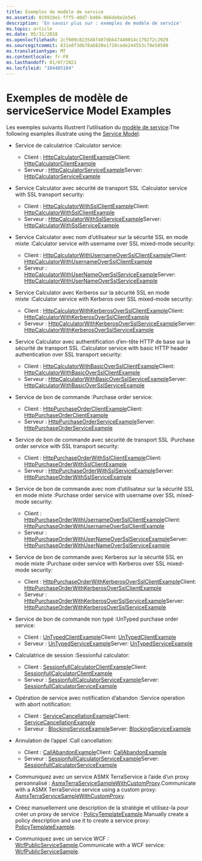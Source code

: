 ```yaml
---
title: Exemples de modèle de service
ms.assetid: 019918e1-fff5-40d7-b466-866de8e2e5e5
description: 'En savoir plus sur : exemples de modèle de service'
ms.topic: article
ms.date: 05/31/2018
ms.openlocfilehash: 2cf609c8235d4f407dbb47449014c179272c2929
ms.sourcegitcommit: 831e8f3db78ab820e1710cede244553c70e50500
ms.translationtype: MT
ms.contentlocale: fr-FR
ms.lasthandoff: 01/07/2021
ms.locfileid: "104485184"
---
```

# <a name="service-model-examples"></a><span data-ttu-id="261fc-103">Exemples de modèle de service</span><span class="sxs-lookup"><span data-stu-id="261fc-103">Service Model Examples</span></span>

<span data-ttu-id="261fc-104">Les exemples suivants illustrent l’utilisation du [modèle de service](service-model-layer-overview.md):</span><span class="sxs-lookup"><span data-stu-id="261fc-104">The following examples illustrate using the [Service Model](service-model-layer-overview.md):</span></span>

-   <span data-ttu-id="261fc-105">Service de calculatrice :</span><span class="sxs-lookup"><span data-stu-id="261fc-105">Calculator service:</span></span>

    -   <span data-ttu-id="261fc-106">Client : [HttpCalculatorClientExample](httpcalculatorclientexample.md)</span><span class="sxs-lookup"><span data-stu-id="261fc-106">Client: [HttpCalculatorClientExample](httpcalculatorclientexample.md)</span></span>
    -   <span data-ttu-id="261fc-107">Serveur : [HttpCalculatorServiceExample](httpcalculatorserviceexample.md)</span><span class="sxs-lookup"><span data-stu-id="261fc-107">Server: [HttpCalculatorServiceExample](httpcalculatorserviceexample.md)</span></span>

-   <span data-ttu-id="261fc-108">Service Calculator avec sécurité de transport SSL :</span><span class="sxs-lookup"><span data-stu-id="261fc-108">Calculator service with SSL transport security:</span></span>

    -   <span data-ttu-id="261fc-109">Client : [HttpCalculatorWithSslClientExample](httpcalculatorwithsslclientexample.md)</span><span class="sxs-lookup"><span data-stu-id="261fc-109">Client: [HttpCalculatorWithSslClientExample](httpcalculatorwithsslclientexample.md)</span></span>
    -   <span data-ttu-id="261fc-110">Serveur : [HttpCalculatorWithSslServiceExample](httpcalculatorwithsslserviceexample.md)</span><span class="sxs-lookup"><span data-stu-id="261fc-110">Server: [HttpCalculatorWithSslServiceExample](httpcalculatorwithsslserviceexample.md)</span></span>

-   <span data-ttu-id="261fc-111">Service Calculator avec nom d’utilisateur sur la sécurité SSL en mode mixte :</span><span class="sxs-lookup"><span data-stu-id="261fc-111">Calculator service with username over SSL mixed-mode security:</span></span>

    -   <span data-ttu-id="261fc-112">Client : [HttpCalculatorWithUsernameOverSslClientExample](httpcalculatorwithusernameoversslclientexample.md)</span><span class="sxs-lookup"><span data-stu-id="261fc-112">Client: [HttpCalculatorWithUsernameOverSslClientExample](httpcalculatorwithusernameoversslclientexample.md)</span></span>
    -   <span data-ttu-id="261fc-113">Serveur : [HttpCalculatorWithUserNameOverSslServiceExample](httpcalculatorwithusernameoversslserviceexample.md)</span><span class="sxs-lookup"><span data-stu-id="261fc-113">Server: [HttpCalculatorWithUserNameOverSslServiceExample](httpcalculatorwithusernameoversslserviceexample.md)</span></span>

-   <span data-ttu-id="261fc-114">Service Calculator avec Kerberos sur la sécurité SSL en mode mixte :</span><span class="sxs-lookup"><span data-stu-id="261fc-114">Calculator service with Kerberos over SSL mixed-mode security:</span></span>

    -   <span data-ttu-id="261fc-115">Client : [HttpCalculatorWithKerberosOverSslClientExample](httpcalculatorwithkerberosoversslclientexample.md)</span><span class="sxs-lookup"><span data-stu-id="261fc-115">Client: [HttpCalculatorWithKerberosOverSslClientExample](httpcalculatorwithkerberosoversslclientexample.md)</span></span>
    -   <span data-ttu-id="261fc-116">Serveur : [HttpCalculatorWithKerberosOverSslServiceExample](httpcalculatorwithkerberosoversslserviceexample.md)</span><span class="sxs-lookup"><span data-stu-id="261fc-116">Server: [HttpCalculatorWithKerberosOverSslServiceExample](httpcalculatorwithkerberosoversslserviceexample.md)</span></span>

-   <span data-ttu-id="261fc-117">Service Calculator avec authentification d’en-tête HTTP de base sur la sécurité de transport SSL :</span><span class="sxs-lookup"><span data-stu-id="261fc-117">Calculator service with basic HTTP header authentication over SSL transport security:</span></span>

    -   <span data-ttu-id="261fc-118">Client : [HttpCalculatorWithBasicOverSslClientExample](httpcalculatorwithbasicoversslclientexample.md)</span><span class="sxs-lookup"><span data-stu-id="261fc-118">Client: [HttpCalculatorWithBasicOverSslClientExample](httpcalculatorwithbasicoversslclientexample.md)</span></span>
    -   <span data-ttu-id="261fc-119">Serveur : [HttpCalculatorWithBasicOverSslServiceExample](httpcalculatorwithbasicoversslserviceexample.md)</span><span class="sxs-lookup"><span data-stu-id="261fc-119">Server: [HttpCalculatorWithBasicOverSslServiceExample](httpcalculatorwithbasicoversslserviceexample.md)</span></span>

-   <span data-ttu-id="261fc-120">Service de bon de commande :</span><span class="sxs-lookup"><span data-stu-id="261fc-120">Purchase order service:</span></span>

    -   <span data-ttu-id="261fc-121">Client : [HttpPurchaseOrderClientExample](httppurchaseorderclientexample.md)</span><span class="sxs-lookup"><span data-stu-id="261fc-121">Client: [HttpPurchaseOrderClientExample](httppurchaseorderclientexample.md)</span></span>
    -   <span data-ttu-id="261fc-122">Serveur : [HttpPurchaseOrderServiceExample](httppurchaseorderserviceexample.md)</span><span class="sxs-lookup"><span data-stu-id="261fc-122">Server: [HttpPurchaseOrderServiceExample](httppurchaseorderserviceexample.md)</span></span>

-   <span data-ttu-id="261fc-123">Service de bon de commande avec sécurité de transport SSL :</span><span class="sxs-lookup"><span data-stu-id="261fc-123">Purchase order service with SSL transport security:</span></span>

    -   <span data-ttu-id="261fc-124">Client : [HttpPurchaseOrderWithSslClientExample](httppurchaseorderwithsslclientexample.md)</span><span class="sxs-lookup"><span data-stu-id="261fc-124">Client: [HttpPurchaseOrderWithSslClientExample](httppurchaseorderwithsslclientexample.md)</span></span>
    -   <span data-ttu-id="261fc-125">Serveur : [HttpPurchaseOrderWithSslServiceExample](httppurchaseorderwithsslserviceexample.md)</span><span class="sxs-lookup"><span data-stu-id="261fc-125">Server: [HttpPurchaseOrderWithSslServiceExample](httppurchaseorderwithsslserviceexample.md)</span></span>

-   <span data-ttu-id="261fc-126">Service de bon de commande avec nom d’utilisateur sur la sécurité SSL en mode mixte :</span><span class="sxs-lookup"><span data-stu-id="261fc-126">Purchase order service with username over SSL mixed-mode security:</span></span>

    -   <span data-ttu-id="261fc-127">Client : [HttpPurchaseOrderWithUsernameOverSslClientExample](httppurchaseorderwithusernameoversslclientexample.md)</span><span class="sxs-lookup"><span data-stu-id="261fc-127">Client: [HttpPurchaseOrderWithUsernameOverSslClientExample](httppurchaseorderwithusernameoversslclientexample.md)</span></span>
    -   <span data-ttu-id="261fc-128">Serveur : [HttpPurchaseOrderWithUserNameOverSslServiceExample](httppurchaseorderwithusernameoversslserviceexample.md)</span><span class="sxs-lookup"><span data-stu-id="261fc-128">Server: [HttpPurchaseOrderWithUserNameOverSslServiceExample](httppurchaseorderwithusernameoversslserviceexample.md)</span></span>

-   <span data-ttu-id="261fc-129">Service de bon de commande avec Kerberos sur la sécurité SSL en mode mixte :</span><span class="sxs-lookup"><span data-stu-id="261fc-129">Purchase order service with Kerberos over SSL mixed-mode security:</span></span>

    -   <span data-ttu-id="261fc-130">Client : [HttpPurchaseOrderWithKerberosOverSslClientExample](httppurchaseorderwithkerberosoversslclientexample.md)</span><span class="sxs-lookup"><span data-stu-id="261fc-130">Client: [HttpPurchaseOrderWithKerberosOverSslClientExample](httppurchaseorderwithkerberosoversslclientexample.md)</span></span>
    -   <span data-ttu-id="261fc-131">Serveur : [HttpPurchaseOrderWithKerberosOverSslServiceExample](httppurchaseorderwithkerberosoversslserviceexample.md)</span><span class="sxs-lookup"><span data-stu-id="261fc-131">Server: [HttpPurchaseOrderWithKerberosOverSslServiceExample](httppurchaseorderwithkerberosoversslserviceexample.md)</span></span>

-   <span data-ttu-id="261fc-132">Service de bon de commande non typé :</span><span class="sxs-lookup"><span data-stu-id="261fc-132">UnTyped purchase order service:</span></span>

    -   <span data-ttu-id="261fc-133">Client : [UnTypedClientExample](untypedclientexample.md)</span><span class="sxs-lookup"><span data-stu-id="261fc-133">Client: [UnTypedClientExample](untypedclientexample.md)</span></span>
    -   <span data-ttu-id="261fc-134">Serveur : [UnTypedServiceExample](untypedserviceexample.md)</span><span class="sxs-lookup"><span data-stu-id="261fc-134">Server: [UnTypedServiceExample](untypedserviceexample.md)</span></span>

-   <span data-ttu-id="261fc-135">Calculatrice de session :</span><span class="sxs-lookup"><span data-stu-id="261fc-135">Sessionful calculator:</span></span>

    -   <span data-ttu-id="261fc-136">Client : [SessionfullCalculatorClientExample](sessionfullcalculatorclientexample.md)</span><span class="sxs-lookup"><span data-stu-id="261fc-136">Client: [SessionfullCalculatorClientExample](sessionfullcalculatorclientexample.md)</span></span>
    -   <span data-ttu-id="261fc-137">Serveur : [SessionfullCalculatorServiceExample](sessionfullcalculatorserviceexample.md)</span><span class="sxs-lookup"><span data-stu-id="261fc-137">Server: [SessionfullCalculatorServiceExample](sessionfullcalculatorserviceexample.md)</span></span>

-   <span data-ttu-id="261fc-138">Opération de service avec notification d’abandon :</span><span class="sxs-lookup"><span data-stu-id="261fc-138">Service operation with abort notification:</span></span>

    -   <span data-ttu-id="261fc-139">Client : [ServiceCancellationExample](servicecancellationexample.md)</span><span class="sxs-lookup"><span data-stu-id="261fc-139">Client: [ServiceCancellationExample](servicecancellationexample.md)</span></span>
    -   <span data-ttu-id="261fc-140">Serveur : [BlockingServiceExample](blockingserviceexample.md)</span><span class="sxs-lookup"><span data-stu-id="261fc-140">Server: [BlockingServiceExample](blockingserviceexample.md)</span></span>

-   <span data-ttu-id="261fc-141">Annulation de l’appel :</span><span class="sxs-lookup"><span data-stu-id="261fc-141">Call cancellation:</span></span>

    -   <span data-ttu-id="261fc-142">Client : [CallAbandonExample](callabandonexample.md)</span><span class="sxs-lookup"><span data-stu-id="261fc-142">Client: [CallAbandonExample](callabandonexample.md)</span></span>
    -   <span data-ttu-id="261fc-143">Serveur : [SessionfullCalculatorServiceExample](sessionfullcalculatorserviceexample.md)</span><span class="sxs-lookup"><span data-stu-id="261fc-143">Server: [SessionfullCalculatorServiceExample](sessionfullcalculatorserviceexample.md)</span></span>

-   <span data-ttu-id="261fc-144">Communiquez avec un service ASMX TerraService à l’aide d’un proxy personnalisé : [AsmxTerraServiceSampleWithCustomProxy](asmxterraservicesamplewithcustomproxy.md).</span><span class="sxs-lookup"><span data-stu-id="261fc-144">Communicate with a ASMX TerraService service using a custom proxy: [AsmxTerraServiceSampleWithCustomProxy](asmxterraservicesamplewithcustomproxy.md).</span></span>

-   <span data-ttu-id="261fc-145">Créez manuellement une description de la stratégie et utilisez-la pour créer un proxy de service : [PolicyTemplateExample](policytemplateexample.md).</span><span class="sxs-lookup"><span data-stu-id="261fc-145">Manually create a policy description and use it to create a service proxy: [PolicyTemplateExample](policytemplateexample.md).</span></span>
-   <span data-ttu-id="261fc-146">Communiquez avec un service WCF : [WcfPublicServiceSample](wcfpublicservicesample.md).</span><span class="sxs-lookup"><span data-stu-id="261fc-146">Communicate with a WCF service: [WcfPublicServiceSample](wcfpublicservicesample.md).</span></span>

 

 




